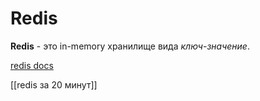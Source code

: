 
# Redis

**Redis** - это in-memory хранилище вида *ключ-значение*.

[redis docs](https://redis.io/docs/latest/)

[[redis за 20 минут]]




